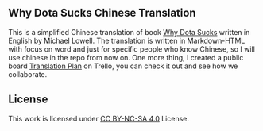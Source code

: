 ## Why Dota Sucks Chinese Translation
This is a simplified Chinese translation of book [Why Dota Sucks](http://www.learntocounter.com/why-dota-sucks-prologue/) written in English by Michael Lowell. The translation is written in Markdown-HTML with focus on word and just for specific people who know Chinese, so I will use chinese in the repo from now on. One more thing, I created a public board [Translation Plan](https://trello.com/b/sy5ManfW/why-dota-sucks-translation-plan) on Trello, you can check it out and see how we collaborate.

## License
This work is licensed under [CC BY-NC-SA 4.0](https://creativecommons.org/licenses/by-nc-sa/4.0/) License.
